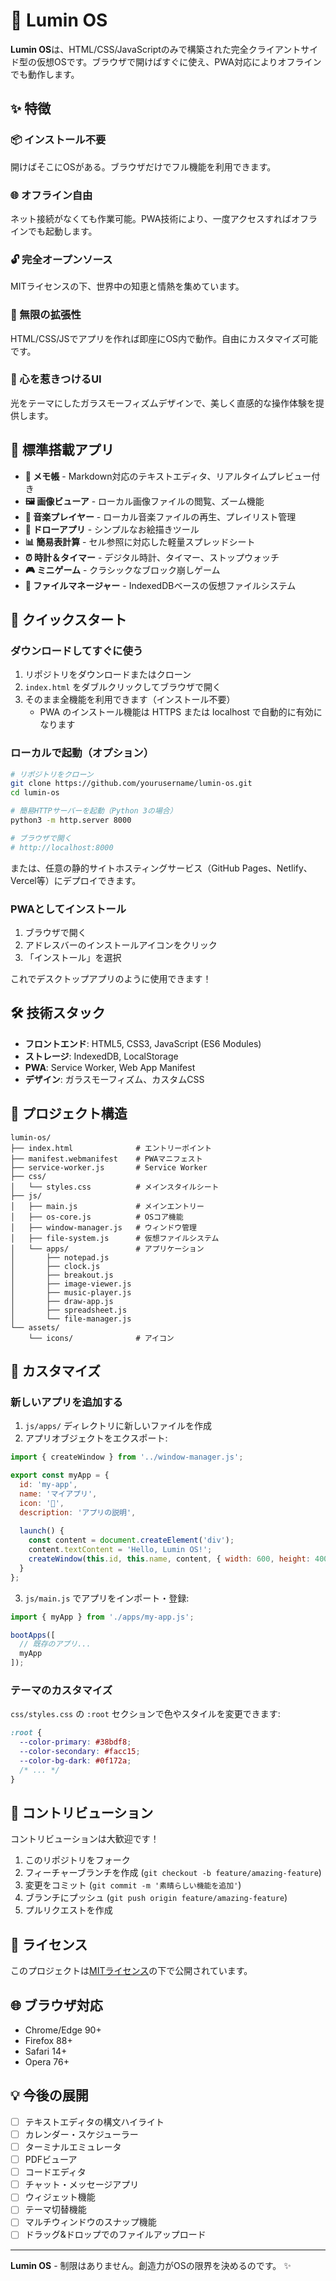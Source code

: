 # 🌟 Lumin OS

**Lumin OS**は、HTML/CSS/JavaScriptのみで構築された完全クライアントサイド型の仮想OSです。ブラウザで開けばすぐに使え、PWA対応によりオフラインでも動作します。

## ✨ 特徴

### 📦 インストール不要
開けばそこにOSがある。ブラウザだけでフル機能を利用できます。

### 🌐 オフライン自由
ネット接続がなくても作業可能。PWA技術により、一度アクセスすればオフラインでも起動します。

### 🔓 完全オープンソース
MITライセンスの下、世界中の知恵と情熱を集めています。

### 🚀 無限の拡張性
HTML/CSS/JSでアプリを作れば即座にOS内で動作。自由にカスタマイズ可能です。

### 💎 心を惹きつけるUI
光をテーマにしたガラスモーフィズムデザインで、美しく直感的な操作体験を提供します。

## 📱 標準搭載アプリ

- **📝 メモ帳** - Markdown対応のテキストエディタ、リアルタイムプレビュー付き
- **🖼️ 画像ビューア** - ローカル画像ファイルの閲覧、ズーム機能
- **🎵 音楽プレイヤー** - ローカル音楽ファイルの再生、プレイリスト管理
- **🎨 ドローアプリ** - シンプルなお絵描きツール
- **📊 簡易表計算** - セル参照に対応した軽量スプレッドシート
- **⏰ 時計＆タイマー** - デジタル時計、タイマー、ストップウォッチ
- **🎮 ミニゲーム** - クラシックなブロック崩しゲーム
- **📁 ファイルマネージャー** - IndexedDBベースの仮想ファイルシステム

## 🚀 クイックスタート

### ダウンロードしてすぐに使う

1. リポジトリをダウンロードまたはクローン
2. `index.html` をダブルクリックしてブラウザで開く
3. そのまま全機能を利用できます（インストール不要）
   - PWA のインストール機能は HTTPS または localhost で自動的に有効になります

### ローカルで起動（オプション）

```bash
# リポジトリをクローン
git clone https://github.com/yourusername/lumin-os.git
cd lumin-os

# 簡易HTTPサーバーを起動（Python 3の場合）
python3 -m http.server 8000

# ブラウザで開く
# http://localhost:8000
```

または、任意の静的サイトホスティングサービス（GitHub Pages、Netlify、Vercel等）にデプロイできます。

### PWAとしてインストール

1. ブラウザで開く
2. アドレスバーのインストールアイコンをクリック
3. 「インストール」を選択

これでデスクトップアプリのように使用できます！

## 🛠️ 技術スタック

- **フロントエンド**: HTML5, CSS3, JavaScript (ES6 Modules)
- **ストレージ**: IndexedDB, LocalStorage
- **PWA**: Service Worker, Web App Manifest
- **デザイン**: ガラスモーフィズム、カスタムCSS

## 📂 プロジェクト構造

```
lumin-os/
├── index.html              # エントリーポイント
├── manifest.webmanifest    # PWAマニフェスト
├── service-worker.js       # Service Worker
├── css/
│   └── styles.css          # メインスタイルシート
├── js/
│   ├── main.js             # メインエントリー
│   ├── os-core.js          # OSコア機能
│   ├── window-manager.js   # ウィンドウ管理
│   ├── file-system.js      # 仮想ファイルシステム
│   └── apps/               # アプリケーション
│       ├── notepad.js
│       ├── clock.js
│       ├── breakout.js
│       ├── image-viewer.js
│       ├── music-player.js
│       ├── draw-app.js
│       ├── spreadsheet.js
│       └── file-manager.js
└── assets/
    └── icons/              # アイコン
```

## 🎨 カスタマイズ

### 新しいアプリを追加する

1. `js/apps/` ディレクトリに新しいファイルを作成
2. アプリオブジェクトをエクスポート:

```javascript
import { createWindow } from '../window-manager.js';

export const myApp = {
  id: 'my-app',
  name: 'マイアプリ',
  icon: '🚀',
  description: 'アプリの説明',
  
  launch() {
    const content = document.createElement('div');
    content.textContent = 'Hello, Lumin OS!';
    createWindow(this.id, this.name, content, { width: 600, height: 400 });
  }
};
```

3. `js/main.js` でアプリをインポート・登録:

```javascript
import { myApp } from './apps/my-app.js';

bootApps([
  // 既存のアプリ...
  myApp
]);
```

### テーマのカスタマイズ

`css/styles.css` の `:root` セクションで色やスタイルを変更できます:

```css
:root {
  --color-primary: #38bdf8;
  --color-secondary: #facc15;
  --color-bg-dark: #0f172a;
  /* ... */
}
```

## 🤝 コントリビューション

コントリビューションは大歓迎です！

1. このリポジトリをフォーク
2. フィーチャーブランチを作成 (`git checkout -b feature/amazing-feature`)
3. 変更をコミット (`git commit -m '素晴らしい機能を追加'`)
4. ブランチにプッシュ (`git push origin feature/amazing-feature`)
5. プルリクエストを作成

## 📝 ライセンス

このプロジェクトは[MITライセンス](LICENSE)の下で公開されています。

## 🌐 ブラウザ対応

- Chrome/Edge 90+
- Firefox 88+
- Safari 14+
- Opera 76+

## 💡 今後の展開

- [ ] テキストエディタの構文ハイライト
- [ ] カレンダー・スケジューラー
- [ ] ターミナルエミュレータ
- [ ] PDFビューア
- [ ] コードエディタ
- [ ] チャット・メッセージアプリ
- [ ] ウィジェット機能
- [ ] テーマ切替機能
- [ ] マルチウィンドウのスナップ機能
- [ ] ドラッグ&ドロップでのファイルアップロード

---

**Lumin OS** - 制限はありません。創造力がOSの限界を決めるのです。 ✨
